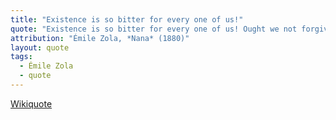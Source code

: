```yaml
---
title: "Existence is so bitter for every one of us!"
quote: "Existence is so bitter for every one of us! Ought we not forgive others much, my friend, if we wish to be forgiven ourselves?"
attribution: "Émile Zola, *Nana* (1880)"
layout: quote
tags:
  - Émile Zola
  - quote
---
```

[Wikiquote](https://en.wikiquote.org/wiki/%C3%89mile_Zola)